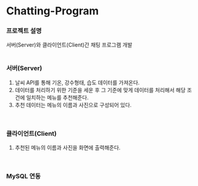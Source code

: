 # Chatting-Program

### 프로젝트 설명
서버(Server)와 클라이언트(Client)간 채팅 프로그램 개발
<br/>
<br/>


### 서버(Server)
1. 날씨 API를 통해 기온, 강수형태, 습도 데이터를 가져온다.
2. 데이터를 처리하기 위한 기준을 세운 후 그 기준에 맞게 데이터를 처리해서 해당 조건에 일치하는 메뉴를 추천해준다.
3. 추천 데이터는 메뉴의 이름과 사진으로 구성되어 있다.
<br/>


### 클라이언트(Client)
1. 추천된 메뉴의 이름과 사진을 화면에 출력해준다.
<br/>

### MySQL 연동
<img srt="![db](https://github.com/goheea/Chatting-Program/assets/58849237/3d16b0bb-42a1-47d1-8328-b35a57ebd403)">
